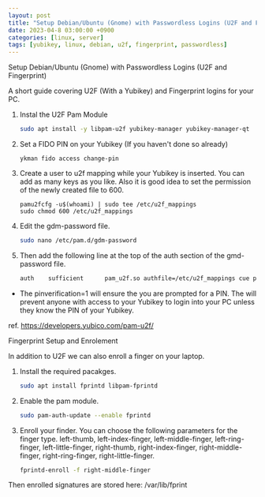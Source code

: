 ```yaml
---
layout: post
title: "Setup Debian/Ubuntu (Gnome) with Passwordless Logins (U2F and Fingerprint)"
date: 2023-04-8 03:00:00 +0900
categories: [linux, server]
tags: [yubikey, linux, debian, u2f, fingerprint, passwordless]
---
```


Setup Debian/Ubuntu (Gnome) with Passwordless Logins (U2F and Fingerprint)

A short guide covering U2F (With a Yubikey) and Fingerprint logins for your PC.

1. Instal the U2F Pam Module
   ```bash
   sudo apt install -y libpam-u2f yubikey-manager yubikey-manager-qt
   ```
2. Set a FIDO PIN on your Yubikey (If you haven't done so already)
   ```
   ykman fido access change-pin
   ```
3. Create a user to u2f mapping while your Yubikey is inserted. You can add as many keys as you like. Also it is good idea to set the permission of the newly created file to 600.
   ```
   pamu2fcfg -u$(whoami) | sudo tee /etc/u2f_mappings
   sudo chmod 600 /etc/u2f_mappings
   ```
4. Edit the gdm-password file.
   ```bash
   sudo nano /etc/pam.d/gdm-password
   ```
5. Then add the following line at the top of the auth section of the gmd-password file.
   ```bash
   auth    sufficient      pam_u2f.so authfile=/etc/u2f_mappings cue pinverification=1
   ```
- The pinverification=1 will ensure the you are prompted for a PIN. The will prevent anyone with access to your Yubikey to login into your PC unless they know the PIN of your Yubikey.

ref. https://developers.yubico.com/pam-u2f/


Fingerprint Setup and Enrolement

In addition to U2F we can also enroll a finger on your laptop.

1. Install the required pacakges. 
   ```bash
   sudo apt install fprintd libpam-fprintd
   ```
2. Enable the pam module. 
   ```bash
   sudo pam-auth-update --enable fprintd
   ```
3. Enroll your finder. You can choose the following parameters for the finger type. left-thumb, left-index-finger, left-middle-finger, left-ring-finger, left-little-finger, right-thumb, right-index-finger, right-middle-finger, right-ring-finger, right-little-finger.
   ```bash
   fprintd-enroll -f right-middle-finger
   ```

Then enrolled signatures are stored here:
/var/lib/fprint
